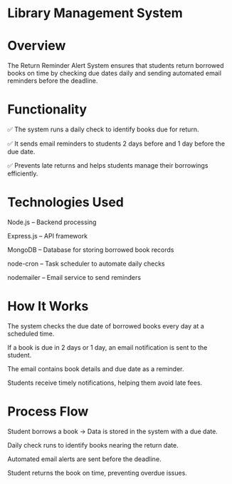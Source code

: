# Library Management System
# Overview
The Return Reminder Alert System ensures that students return borrowed books on time by checking due dates daily and sending automated email reminders before the deadline.

# Functionality
✅ The system runs a daily check to identify books due for return.

✅ It sends email reminders to students 2 days before and 1 day before the due date.

✅ Prevents late returns and helps students manage their borrowings efficiently.

# Technologies Used
Node.js – Backend processing

Express.js – API framework

MongoDB – Database for storing borrowed book records

node-cron – Task scheduler to automate daily checks

nodemailer – Email service to send reminders

# How It Works
The system checks the due date of borrowed books every day at a scheduled time.

If a book is due in 2 days or 1 day, an email notification is sent to the student.

The email contains book details and due date as a reminder.

Students receive timely notifications, helping them avoid late fees.

# Process Flow
Student borrows a book → Data is stored in the system with a due date.

Daily check runs to identify books nearing the return date.

Automated email alerts are sent before the deadline.

Student returns the book on time, preventing overdue issues.
